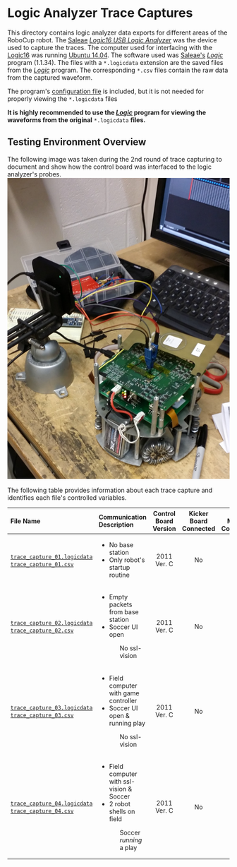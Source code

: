 # Logic Analyzer Trace Captures

This directory contains logic analyzer data exports for different areas of the RoboCup robot. The [Saleae](https://www.saleae.com/) [*Logic16 USB Logic Analyzer*](https://www.sparkfun.com/products/retired/10989) was the device used to capture the traces. The computer used for interfacing with the [Logic16](https://www.sparkfun.com/products/retired/10989) was running [Ubuntu 14.04](http://www.ubuntu.com/download/desktop). The software used was [Saleae's](https://www.saleae.com/) [*Logic*](https://www.saleae.com/downloads) program (1.1.34). The files with a `*.logicdata` extension are the saved files from the [*Logic*](https://www.saleae.com/downloads) program. The corresponding `*.csv` files contain the raw data from the captured waveform.

The program's [configuration file](./program_settings.logicsettings) is included, but it is not needed for properly viewing the `*.logicdata` files

**It is highly recommended to use the [*Logic*](https://www.saleae.com/downloads) program for viewing the waveforms from the original** `*.logicdata` **files.**

## Testing Environment Overview

The following image was taken during the 2nd round of trace capturing to document and show how the control board was interfaced to the logic analyzer's probes.
![Testing setup](./test_setup.jpg)

The following table provides information about each trace capture and identifies each file's controlled variables.

| File Name | Communication Description | Control Board Version  | Kicker Board Connected | Drive Motors Connected | Dribbler Motor Connected | Ball Sensor Connected | Sampling Frequency | Duration |
| :---------------------|:----------------------------------------------|:-------------------:|:-----------:|:----------:|:-----------:|:-----------:|:-----------:|:-----------:|
| [`trace_capture_01.logicdata`](./trace_capture_01.logicdata)<br>[`trace_capture_01.csv`](./trace_capture_01.csv) | <ul><li>No base station</li><li>Only robot's startup routine</li></ul> | 2011 Ver. C | No | No | No | No | 40MHz | 3 sec. |
| [`trace_capture_02.logicdata`](./trace_capture_02.logicdata)<br>[`trace_capture_02.csv`](./trace_capture_02.csv) | <ul><li>Empty packets from base station</li><li>Soccer UI open</li><ul>No ssl-vision</li></ul> | 2011 Ver. C | No | No | No | No | 50MHz | 10 sec. |
| [`trace_capture_03.logicdata`](./trace_capture_03.logicdata)<br>[`trace_capture_03.csv`](./trace_capture_03.csv) | <ul><li>Field computer with game controller</li><li>Soccer UI open & running play</li><ul>No ssl-vision</li></ul> | 2011 Ver. C | No | No | No | No | 50MHz | 10 sec. |
| [`trace_capture_04.logicdata`](./trace_capture_04.logicdata)<br>[`trace_capture_04.csv`](./trace_capture_04.csv) | <ul><li>Field computer with ssl-vision & Soccer</li><li>2 robot shells on field</li><ul>Soccer *running* a play</li></ul> | 2011 Ver. C | No | No | No | No | 50MHz | 10 sec. |

